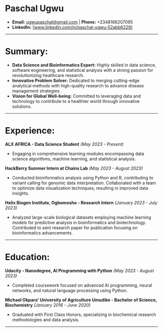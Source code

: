 # Paschal Ugwu

- **Email:** ugwupaschal@gmail.com | **Phone:** +2348166207095
- **LinkedIn:** [www.linkedin.com/in/paschal-ugwu-52abb6229]

---

# **Summary:**

- **Data Science and Bioinformatics Expert:** Highly skilled in data science, software engineering, and statistical analysis with a strong passion for revolutionizing healthcare research.
- **Innovative Problem Solver:** Dedicated to merging cutting-edge analytical methods with high-quality research to advance disease management strategies.
- **Vision for Global Well-being:** Committed to leveraging data and technology to contribute to a healthier world through innovative solutions.

---

# **Experience:**

**ALX AFRICA - Data Science Student**
*(May 2023 - Present)*
- Engaging in comprehensive learning modules encompassing data science algorithms, machine learning, and statistical analysis.

**HackBerry Summer Intern at Chains Lab**
*(May 2023 - August 2023)*
- Conducted bioinformatics analysis using Python and R, contributing to variant calling for genomic data interpretation. Collaborated with a team to optimize data visualization techniques, resulting in improved data insights.

**Helix Biogen Institute, Ogbomosho - Research Intern**
*(January 2023 - July 2023)*
- Analyzed large-scale biological datasets employing machine learning models for predictive analysis in bioinformatics and biotechnology. Contributed to sent research paper for publication focusing on bioinformatics advancements.

---

# **Education:**

**Udacity - Nanodegree, AI Programming with Python**
*(May 2023 - August 2023)*
- Completed coursework focused on advanced AI programming, neural networks, and natural language processing using Python.

**Michael Okpara' University of Agriculture Umudike - Bachelor of Science, Biochemistry**
*(January 2016 - June 2020)*
- Graduated with First Class Honors, specializing in biochemical research methodologies and data analysis.

---

